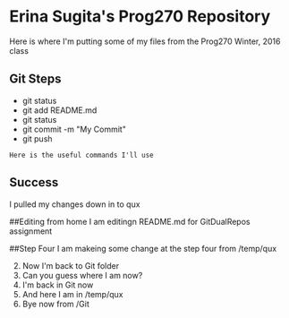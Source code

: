 # Erina Sugita's Prog270 Repository

Here is where I'm putting some of my files from the Prog270 Winter, 2016 class

## Git Steps 

- git status
- git add README.md
- git status
- git commit -m "My Commit"
- git push

```
Here is the useful commands I'll use
```

## Success
I pulled my changes down in to qux

##Editing from home 
I am editingn README.md for GitDualRepos assignment

##Step Four
I am makeing some change at the step four from /temp/qux 

2) Now I'm back to Git folder 
3) Can you guess where I am now? 
4) I'm back in Git now 
5) And here I am in /temp/qux 
6) Bye now from /Git 
